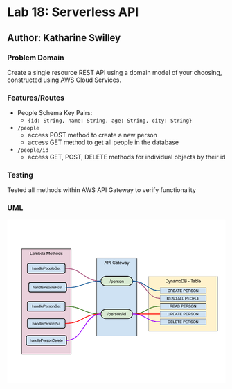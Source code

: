 # Lab 18: Serverless API

## Author: Katharine Swilley

### Problem Domain

Create a single resource REST API using a domain model of your choosing, constructed using AWS Cloud Services.

### Features/Routes

- People Schema Key Pairs:
  - `{id: String,
    name: String,
    age: String,
    city: String}`
- `/people`
  - access POST method to create a new person
  - access GET method to get all people in the database
- `/people/id`
  - access GET, POST, DELETE methods for individual objects by their id

### Testing

Tested all methods within AWS API Gateway to verify functionality

### UML

![lab 18 uml](lab-18-uml.png)
